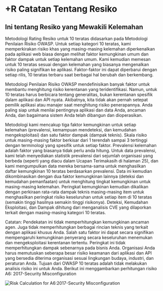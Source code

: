 # +R Catatan Tentang Resiko

## Ini tentang Resiko yang Mewakili Kelemahan

Metodologi Rating Resiko untuk 10 teratas didasarkan pada Metodologi Penilaian Risiko OWASP. Untuk setiap kategori 10 teratas, kami memperkirakan risiko khas yang masing-masing kelemahan diperkenalkan pada aplikasi web biasa dengan melihat faktor kemungkinan umum dan faktor dampak untuk setiap kelemahan umum. Kami kemudian memesan untuk 10 teratas sesuai dengan kelemahan yang biasanya mengenalkan risiko paling signifikan ke aplikasi. Faktor-faktor ini dapat diperbarui dengan setiap rilis, 10 teratas terbaru saat berbagai hal berubah dan berkembang.

Metodologi Penilaian Risiko OWASP mendefinisikan banyak faktor untuk membantu menghitung risiko kerentanan yang teridentifikasi. Namun, untuk 10 teratas harus berbicara tentang generalitas, bukan kerentanan spesifik dalam aplikasi dan API nyata. Akibatnya, kita tidak akan pernah setepat pemilik aplikasi atau manajer saat menghitung risiko penerapannya. Anda paling siap untuk menilai pentingnya aplikasi dan data Anda, ancaman Anda, dan bagaimana sistem Anda telah dibangun dan dioperasikan.

Metodologi kami mencakup tiga faktor kemungkinan untuk setiap kelemahan (prevalensi, kemampuan mendeteksi, dan kemudahan mengeksploitasi) dan satu faktor dampak (dampak teknis). Skala risiko untuk masing-masing faktor berkisar dari 1 terendah sampai 3 tertinggi dengan terminologi yang spesifik untuk setiap faktor. Prevalensi kelemahan adalah faktor yang biasanya tidak perlu anda hitung. Untuk data prevalensi, kami telah menyediakan statistik prevalensi dari sejumlah organisasi yang berbeda (seperti yang diacu dalam Ucapan Terimakasih di halaman 25), dan kami mengumpulkan data mereka bersama-sama untuk menghasilkan daftar kemungkinan 10 teratas berdasarkan prevalensi. Data ini kemudian dikombinasikan dengan dua faktor kemungkinan lainnya (deteksi dan kemudahan pemanfaatan) untuk menghitung tingkat kemungkinan untuk masing-masing kelemahan. Peringkat kemungkinan kemudian dikalikan dengan perkiraan rata-rata dampak teknis masing-masing item untuk menghasilkan peringkat risiko keseluruhan untuk setiap item di 10 teratas (semakin tinggi hasilnya semakin tinggi risikonya). Deteksi, Kemudahan Eksploitasi, dan Dampak dihitung dari menganalisis CVE yang dilaporkan terkait dengan masing-masing kategori 10 teratas.

Catatan: Pendekatan ini tidak memperhitungkan kemungkinan ancaman agen. Juga tidak memperhitungkan berbagai rincian teknis yang terkait dengan aplikasi khusus Anda. Salah satu faktor ini dapat secara signifikan mempengaruhi kemungkinan penyerang secara keseluruhan menemukan dan mengeksploitasi kerentanan tertentu. Peringkat ini tidak memperhitungkan dampak sebenarnya pada bisnis Anda. Organisasi Anda harus memutuskan seberapa besar risiko keamanan dari aplikasi dan API yang bersedia diterima organisasi sesuai lingkungan budaya, industri, dan peraturan Anda. Tujuan dari OWASP 10 teratas adalah tidak melakukan analisis risiko ini untuk Anda.
Berikut ini menggambarkan perhitungan risiko A6: 2017-Security Misconfiguration

![Risk Calculation for A6:2017-Security Misconfiguration](images/0xc0-risk-explanation.png)

